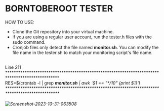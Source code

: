 <h1>BORNTOBEROOT TESTER</h1>
                                                                                     
HOW TO USE:
-  Clone the Git repository into your virtual machine.
-  If you are using a regular user account, run the tester.h files with the sudo command.
-  Cronjob files only detect the file named <b>monitor.sh</b>. You can modify the file name in the tester.sh to match your monitoring script's file name.
<br>
Line 211<br>
************************************************************************************************<br>
RES=$(crontab -l | grep <b><i>monitor.sh<i></b> | awk '$1 == "*/10" {print $1}')<br>
************************************************************************************************<br><br>

<img src="https://i.ibb.co/5cSDdF9/Screenshot-2023-10-31-063508.png" alt="Screenshot-2023-10-31-063508" border="0" />
